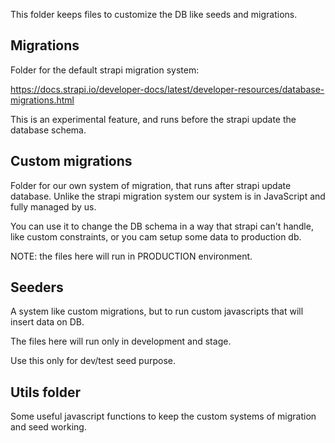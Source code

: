 This folder keeps files to customize the DB like seeds and migrations.

## Migrations

Folder for the default strapi migration system:

https://docs.strapi.io/developer-docs/latest/developer-resources/database-migrations.html

This is an experimental feature, and runs before the strapi update the database schema.

## Custom migrations

Folder for our own system of migration, that runs after strapi update database. Unlike the strapi migration system our system is in JavaScript and fully managed by us.

You can use it to change the DB schema in a way that strapi can't handle, like custom constraints, or you cam setup some data to production db.

NOTE: the files here will run in PRODUCTION environment.

## Seeders

A system like custom migrations, but to run custom javascripts that will insert data on DB.

The files here will run only in development and stage.

Use this only for dev/test seed purpose.

## Utils folder

Some useful javascript functions to keep the custom systems of migration and seed working.
